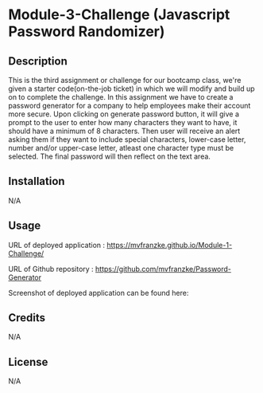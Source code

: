 # Module-3-Challenge (Javascript Password Randomizer)
## Description
This is the third assignment or challenge for our bootcamp class, we're given a starter code(on-the-job ticket) in which we will modify and build up on to complete the challenge. In this assignment we have to create a password generator for a company to help employees make their account more secure. Upon clicking on generate password button, it will give a prompt to the user to enter how many characters they want to have, it should have a minimum of 8 characters. Then user will receive an alert asking them if they want to include special characters, lower-case letter, number and/or upper-case letter, atleast one character type must be selected. The final password will then reflect on the text area.

## Installation
N/A

## Usage
URL of deployed application : https://mvfranzke.github.io/Module-1-Challenge/

URL of Github repository : https://github.com/mvfranzke/Password-Generator

Screenshot of deployed application can be found here:

## Credits
N/A

## License
N/A